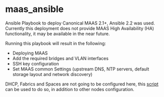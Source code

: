 # maas_ansible

Ansible Playbook to deploy Canonical MAAS 2.1+, Ansible 2.2 was used. Currently this deployment does not provide MAAS High Availability (HA) functionality, it may be available in the near future.

Running this playbook will result  in the  following:

* Deploying MAAS
* Add the required bridges and VLAN interfaces
* SSH key configuration
* Set MAAS common Settings (upstream DNS, NTP servers, default storage layout and network discovery)


DHCP, Fabrics and Spaces  are not going to be configured here, this [script](https://github.com/hamzaachi/maas_scripts) can be used to do so, in addition to other nodes configuration.
